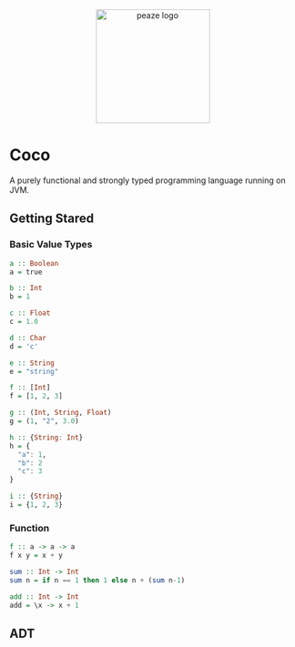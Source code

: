 <div align=center>
<img src="https://raw.githubusercontent.com/pzque/coco/master/doc/coco-logo.png?token=ACTGKU4DQV67BCZEZTC4DD256TGSO" width="200" alt="peaze logo"/>
</div>

# Coco
A purely functional and strongly typed programming language running on JVM.

## Getting Stared

### Basic Value Types
```haskell
a :: Boolean
a = true

b :: Int
b = 1

c :: Float
c = 1.0

d :: Char        
d = 'c'  

e :: String     
e = "string"

f :: [Int]
f = [1, 2, 3]  

g :: (Int, String, Float) 
g = (1, "2", 3.0)

h :: {String: Int}
h = {       
  "a": 1,
  "b": 2
  "c": 3
}             

i :: {String}
i = {1, 2, 3}
```

### Function
```haskell
f :: a -> a -> a
f x y = x + y 

sum :: Int -> Int
sum n = if n == 1 then 1 else n + (sum n-1)

add :: Int -> Int
add = \x -> x + 1
```

## ADT
```haskell

```

